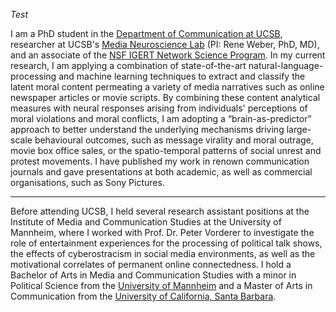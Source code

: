<i class="fa fa-graduation-cap">Test</i>


I am a PhD student in the [Department of Communication at UCSB](http://www.comm.ucsb.edu/), researcher at UCSB's [Media Neuroscience Lab](http://www.medianeuroscience.org/) (PI: Rene Weber, PhD, MD), and an associate of the [NSF IGERT Network Science Program](https://networkscience.igert.ucsb.edu/). In my current research, I am applying a combination of state-of-the-art natural-language-processing and machine learning techniques to extract and classify the latent moral content permeating a variety of media narratives such as online newspaper articles or movie scripts. By combining these content analytical measures with neural responses arising from individuals' perceptions of moral violations and moral conflicts, I am adopting a “brain-as-predictor” approach to better understand the underlying mechanisms driving large-scale behavioural outcomes, such as message virality and moral outrage, movie box office sales, or the spatio-temporal patterns of social unrest and protest movements. I have published my work in renown communication journals and gave presentations at both academic, as well as commercial organisations, such as Sony Pictures.

---

Before attending UCSB, I held several research assistant positions at the Institute of Media and Communication Studies at the University of Mannheim, where I worked with Prof. Dr. Peter Vorderer to investigate the role of entertainment experiences for the processing of political talk shows, the effects of cyberostracism in social media environments, as well as the motivational correlates of permanent online connectedness. I hold a Bachelor of Arts in Media and Communication Studies with a minor in Political Science from the [University of Mannheim](http://mkw.uni-mannheim.de/) and a Master of Arts in Communication from the [University of California, Santa Barbara](https://www.ucsb.edu/).